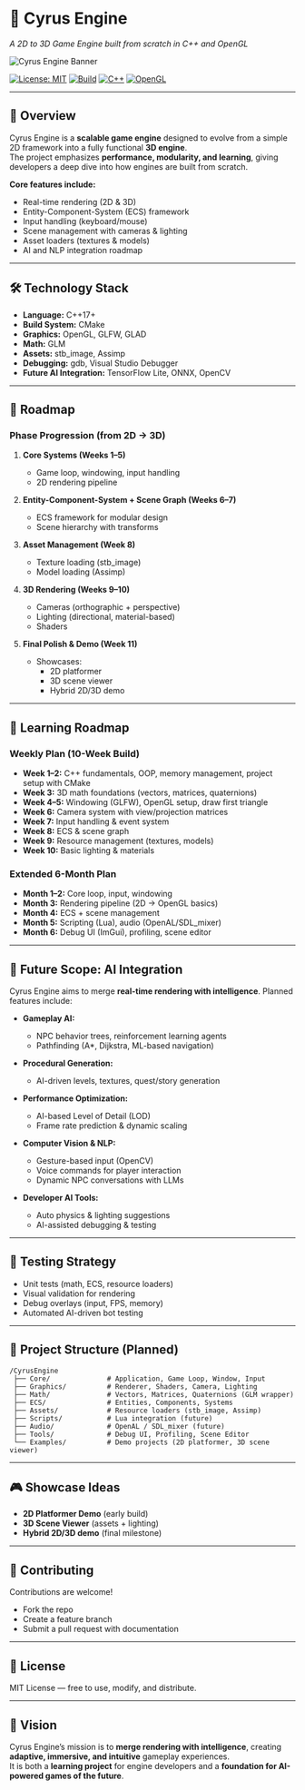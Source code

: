 # 🚀 Cyrus Engine
*A 2D to 3D Game Engine built from scratch in C++ and OpenGL*

![Cyrus Engine Banner](https://github.com/Sain-Kai/Cyrus-Engine/assets/your-banner-placeholder)

[![License: MIT](https://img.shields.io/badge/License-MIT-yellow.svg)](LICENSE)
[![Build](https://img.shields.io/badge/build-passing-brightgreen)]()
[![C++](https://img.shields.io/badge/C%2B%2B-17-blue)]()
[![OpenGL](https://img.shields.io/badge/OpenGL-Graphics-red)]()

---

## 📖 Overview
Cyrus Engine is a **scalable game engine** designed to evolve from a simple 2D framework into a fully functional **3D engine**.  
The project emphasizes **performance, modularity, and learning**, giving developers a deep dive into how engines are built from scratch.

**Core features include:**
- Real-time rendering (2D & 3D)
- Entity-Component-System (ECS) framework
- Input handling (keyboard/mouse)
- Scene management with cameras & lighting
- Asset loaders (textures & models)
- AI and NLP integration roadmap

---

## 🛠️ Technology Stack
- **Language:** C++17+
- **Build System:** CMake
- **Graphics:** OpenGL, GLFW, GLAD
- **Math:** GLM
- **Assets:** stb_image, Assimp
- **Debugging:** gdb, Visual Studio Debugger
- **Future AI Integration:** TensorFlow Lite, ONNX, OpenCV

---

## 📌 Roadmap

### Phase Progression (from 2D → 3D)
1. **Core Systems (Weeks 1–5)**  
   - Game loop, windowing, input handling  
   - 2D rendering pipeline  

2. **Entity-Component-System + Scene Graph (Weeks 6–7)**  
   - ECS framework for modular design  
   - Scene hierarchy with transforms  

3. **Asset Management (Week 8)**  
   - Texture loading (stb_image)  
   - Model loading (Assimp)  

4. **3D Rendering (Weeks 9–10)**  
   - Cameras (orthographic + perspective)  
   - Lighting (directional, material-based)  
   - Shaders  

5. **Final Polish & Demo (Week 11)**  
   - Showcases:  
     - 2D platformer  
     - 3D scene viewer  
     - Hybrid 2D/3D demo  

---

## 📅 Learning Roadmap

### Weekly Plan (10-Week Build)
- **Week 1–2:** C++ fundamentals, OOP, memory management, project setup with CMake  
- **Week 3:** 3D math foundations (vectors, matrices, quaternions)  
- **Week 4–5:** Windowing (GLFW), OpenGL setup, draw first triangle  
- **Week 6:** Camera system with view/projection matrices  
- **Week 7:** Input handling & event system  
- **Week 8:** ECS & scene graph  
- **Week 9:** Resource management (textures, models)  
- **Week 10:** Basic lighting & materials  

### Extended 6-Month Plan
- **Month 1–2:** Core loop, input, windowing  
- **Month 3:** Rendering pipeline (2D → OpenGL basics)  
- **Month 4:** ECS + scene management  
- **Month 5:** Scripting (Lua), audio (OpenAL/SDL_mixer)  
- **Month 6:** Debug UI (ImGui), profiling, scene editor  

---

## 🤖 Future Scope: AI Integration
Cyrus Engine aims to merge **real-time rendering with intelligence**. Planned features include:

- **Gameplay AI:**  
  - NPC behavior trees, reinforcement learning agents  
  - Pathfinding (A*, Dijkstra, ML-based navigation)  

- **Procedural Generation:**  
  - AI-driven levels, textures, quest/story generation  

- **Performance Optimization:**  
  - AI-based Level of Detail (LOD)  
  - Frame rate prediction & dynamic scaling  

- **Computer Vision & NLP:**  
  - Gesture-based input (OpenCV)  
  - Voice commands for player interaction  
  - Dynamic NPC conversations with LLMs  

- **Developer AI Tools:**  
  - Auto physics & lighting suggestions  
  - AI-assisted debugging & testing  

---

## 🧪 Testing Strategy
- Unit tests (math, ECS, resource loaders)  
- Visual validation for rendering  
- Debug overlays (input, FPS, memory)  
- Automated AI-driven bot testing  

---

## 📂 Project Structure (Planned)
```
/CyrusEngine
 ├── Core/              # Application, Game Loop, Window, Input
 ├── Graphics/          # Renderer, Shaders, Camera, Lighting
 ├── Math/              # Vectors, Matrices, Quaternions (GLM wrapper)
 ├── ECS/               # Entities, Components, Systems
 ├── Assets/            # Resource loaders (stb_image, Assimp)
 ├── Scripts/           # Lua integration (future)
 ├── Audio/             # OpenAL / SDL_mixer (future)
 ├── Tools/             # Debug UI, Profiling, Scene Editor
 └── Examples/          # Demo projects (2D platformer, 3D scene viewer)
```

---

## 🎮 Showcase Ideas
- **2D Platformer Demo** (early build)  
- **3D Scene Viewer** (assets + lighting)  
- **Hybrid 2D/3D demo** (final milestone)  

---

## 🤝 Contributing
Contributions are welcome!  
- Fork the repo  
- Create a feature branch  
- Submit a pull request with documentation  

---

## 📜 License
MIT License — free to use, modify, and distribute.

---

## 🌟 Vision
Cyrus Engine’s mission is to **merge rendering with intelligence**, creating **adaptive, immersive, and intuitive** gameplay experiences.  
It is both a **learning project** for engine developers and a **foundation for AI-powered games of the future**.
